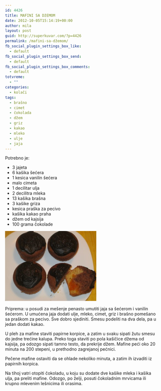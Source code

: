 ```yaml
---
id: 4426
title: MAFINI SA DžEMOM
date: 2012-10-05T15:14:19+00:00
author: mila
layout: post
guid: http://superkuvar.com/?p=4426
permalink: /mafini-sa-džemom/
fb_social_plugin_settings_box_like:
  - default
fb_social_plugin_settings_box_send:
  - default
fb_social_plugin_settings_box_comments:
  - default
totvreme:
  - ""
categories:
  - kolači
tags:
  - brašno
  - cimet
  - čokolada
  - džem
  - griz
  - kakao
  - mleko
  - ulje
  - jaja
---
```

Potrebno je:

  * 3 jajeta
  * 6 kašika šećera
  * 1 kesica vanilin šećera
  * malo cimeta
  * 1 decilitar ulja
  * 2 decilitra mleka
  * 13 kašika brašna
  * 3 kašike griza
  * kesica praška za pecivo
  * kašika kakao praha
  * džem od kajsija
  * 100 grama čokolade

<img class="alignnone size-medium wp-image-4427" title="Mafinisadzemom" src="/wp-content/uploads/2012/10/Mafinisadzemom-e1349082950666-300x230.jpg" alt="" width="300" height="230" /> 

Priprema: u posudi za mešenje penasto umutiti jaja sa šećerom i vanilin šećerom. U umućena jaja dodati ulje, mleko, cimet, griz i brašno pomešano sa praškom za pecivo. Sve dobro sjediniti. Smesu podeliti na dva dela, pa u jedan dodati kakao.

U pleh za mafine staviti papirne korpice, a zatim u svaku sipati žutu smesu do jedne trećine kalupa. Preko toga staviti po pola kašičice džema od kajsija, pa odozgo sipati tamno testo, da prekrije džem. Mafine peći oko 20 minuta na 200 stepeni, u prethodno zagrejanoj pećnici.

Pečene mafine ostaviti da se ohlade nekoliko minuta, a zatim ih izvaditi iz papirnih korpica.

Na tihoj vatri otopiti čokoladu, u koju su dodate dve kašike mleka i kašika ulja, pa preliti mafine. Odozgo, po želji, posuti čokoladnim mrvicama ili krupno mlevenim lešnicima ili orasima.